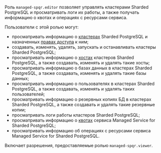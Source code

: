 Роль `managed-spqr.editor` позволяет управлять кластерами Sharded PostgreSQL и просматривать логи их работы, а также получать информацию о квотах и операциях с ресурсами сервиса.

Пользователи с этой ролью могут:
* просматривать информацию о [кластерах](../../managed-spqr/concepts/index.md) Sharded PostgreSQL и назначенных [правах доступа](../../iam/concepts/access-control/index.md) к ним;
* создавать, изменять, удалять, запускать и останавливать кластеры Sharded PostgreSQL;
* просматривать информацию о [хостах](../../managed-spqr/concepts/instance-types.md) кластеров Sharded PostgreSQL, а также создавать, изменять и удалять такие хосты;
* просматривать информацию о базах данных в кластерах Sharded PostgreSQL, а также создавать, изменять и удалять такие базы данных;
* просматривать информацию о пользователях в кластерах Sharded PostgreSQL, а также создавать, изменять и удалять таких пользователей;
* просматривать информацию о резервных копиях БД в кластерах Sharded PostgreSQL, а также создавать и удалять такие резервные копии;
* просматривать логи работы кластеров Sharded PostgreSQL;
* просматривать информацию о [квотах](../../managed-spqr/concepts/limits.md#mspqr-quotas) сервиса Managed Service for Sharded PostgreSQL;
* просматривать информацию об операциях с ресурсами сервиса Managed Service for Sharded PostgreSQL.

Включает разрешения, предоставляемые ролью `managed-spqr.viewer`.
